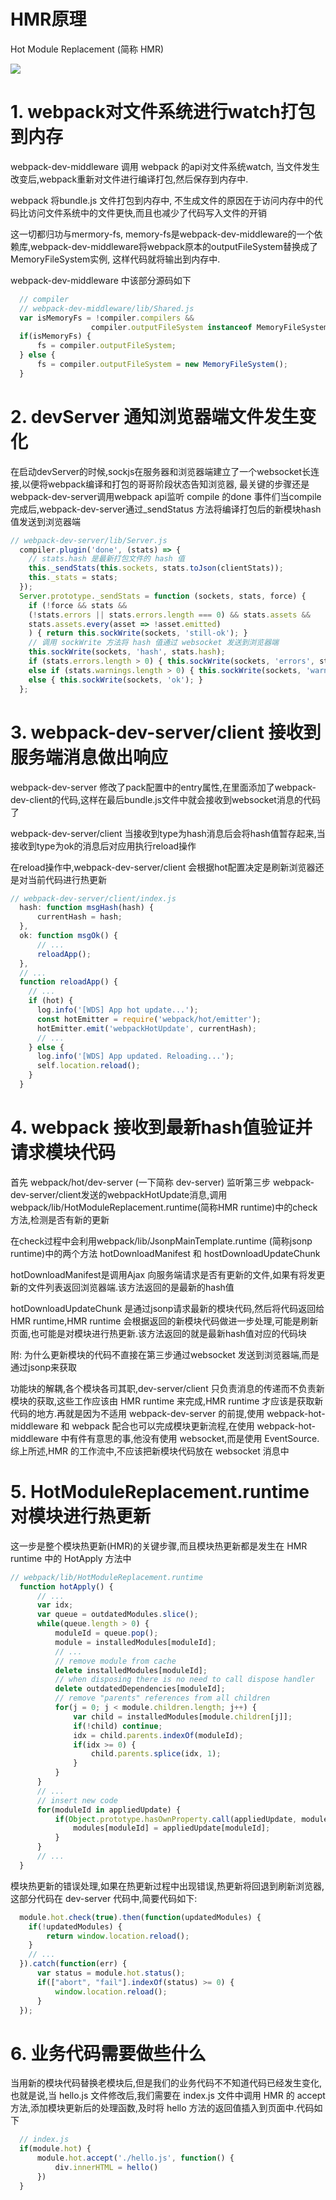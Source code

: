 # HMR原理


Hot Module Replacement (简称 HMR)



![](./HMR原理/2020-09-03-00-42-17.png)

# 1. webpack对文件系统进行watch打包到内存

webpack-dev-middleware 调用 webpack 的api对文件系统watch, 当文件发生改变后,webpack重新对文件进行编译打包,然后保存到内存中.

webpack 将bundle.js 文件打包到内存中, 不生成文件的原因在于访问内存中的代码比访问文件系统中的文件更快,而且也减少了代码写入文件的开销

这一切都归功与mermory-fs, memory-fs是webpack-dev-middleware的一个依赖库,webpack-dev-middleware将webpack原本的outputFileSystem替换成了MemoryFileSystem实例, 这样代码就将输出到内存中.

webpack-dev-middleware 中该部分源码如下

```js
  // compiler
  // webpack-dev-middleware/lib/Shared.js
  var isMemoryFs = !compiler.compilers &&
                  compiler.outputFileSystem instanceof MemoryFileSystem;
  if(isMemoryFs) {
      fs = compiler.outputFileSystem;
  } else {
      fs = compiler.outputFileSystem = new MemoryFileSystem();
  }
```

# 2. devServer 通知浏览器端文件发生变化

在启动devServer的时候,sockjs在服务器和浏览器端建立了一个websocket长连接,以便将webpack编译和打包的哥哥阶段状态告知浏览器, 最关键的步骤还是 webpack-dev-server调用webpack api监听 compile 的done 事件们当compile完成后,webpack-dev-server通过_sendStatus 方法将编译打包后的新模块hash值发送到浏览器端

```js
// webpack-dev-server/lib/Server.js
  compiler.plugin('done', (stats) => {
    // stats.hash 是最新打包文件的 hash 值
    this._sendStats(this.sockets, stats.toJson(clientStats));
    this._stats = stats;
  });
  Server.prototype._sendStats = function (sockets, stats, force) {
    if (!force && stats &&
    (!stats.errors || stats.errors.length === 0) && stats.assets &&
    stats.assets.every(asset => !asset.emitted)
    ) { return this.sockWrite(sockets, 'still-ok'); }
    // 调用 sockWrite 方法将 hash 值通过 websocket 发送到浏览器端
    this.sockWrite(sockets, 'hash', stats.hash);
    if (stats.errors.length > 0) { this.sockWrite(sockets, 'errors', stats.errors); } 
    else if (stats.warnings.length > 0) { this.sockWrite(sockets, 'warnings', stats.warnings); }      
    else { this.sockWrite(sockets, 'ok'); }
  };
```

# 3. webpack-dev-server/client 接收到服务端消息做出响应

webpack-dev-server 修改了pack配置中的entry属性,在里面添加了webpack-dev-client的代码,这样在最后bundle.js文件中就会接收到websocket消息的代码了

webpack-dev-server/client 当接收到type为hash消息后会将hash值暂存起来,当接收到type为ok的消息后对应用执行reload操作

在reload操作中,webpack-dev-server/client 会根据hot配置决定是刷新浏览器还是对当前代码进行热更新

```js
// webpack-dev-server/client/index.js
  hash: function msgHash(hash) {
      currentHash = hash;
  },
  ok: function msgOk() {
      // ...
      reloadApp();
  },
  // ...
  function reloadApp() {
    // ...
    if (hot) {
      log.info('[WDS] App hot update...');
      const hotEmitter = require('webpack/hot/emitter');
      hotEmitter.emit('webpackHotUpdate', currentHash);
      // ...
    } else {
      log.info('[WDS] App updated. Reloading...');
      self.location.reload();
    }
  }
```

# 4. webpack 接收到最新hash值验证并请求模块代码

首先 webpack/hot/dev-server (一下简称 dev-server) 监听第三步 webpack-dev-server/client发送的webpackHotUpdate消息,调用webpack/lib/HotModuleReplacement.runtime(简称HMR runtime)中的check方法,检测是否有新的更新

在check过程中会利用webpack/lib/JsonpMainTemplate.runtime (简称jsonp runtime)中的两个方法 hotDownloadManifest 和 hostDownloadUpdateChunk

hotDownloadManifest是调用Ajax 向服务端请求是否有更新的文件,如果有将发更新的文件列表返回浏览器端.该方法返回的是最新的hash值

hotDownloadUpdateChunk 是通过jsonp请求最新的模块代码,然后将代码返回给HMR runtime,HMR runtime 会根据返回的新模块代码做进一步处理,可能是刷新页面,也可能是对模块进行热更新.该方法返回的就是最新hash值对应的代码块

附: 为什么更新模块的代码不直接在第三步通过websocket 发送到浏览器端,而是通过jsonp来获取

功能块的解耦,各个模块各司其职,dev-server/client 只负责消息的传递而不负责新模块的获取,这些工作应该由 HMR runtime 来完成,HMR runtime 才应该是获取新代码的地方.再就是因为不适用 webpack-dev-server 的前提,使用 webpack-hot-middleware 和 webpack 配合也可以完成模块更新流程,在使用 webpack-hot-middleware 中有件有意思的事,他没有使用 websocket,而是使用 EventSource. 综上所述,HMR 的工作流中,不应该把新模块代码放在 websocket 消息中

# 5. HotModuleReplacement.runtime 对模块进行热更新

这一步是整个模块热更新(HMR)的关键步骤,而且模块热更新都是发生在 HMR runtime 中的 HotApply 方法中

```js
// webpack/lib/HotModuleReplacement.runtime
  function hotApply() {
      // ...
      var idx;
      var queue = outdatedModules.slice();
      while(queue.length > 0) {
          moduleId = queue.pop();
          module = installedModules[moduleId];
          // ...
          // remove module from cache
          delete installedModules[moduleId];
          // when disposing there is no need to call dispose handler
          delete outdatedDependencies[moduleId];
          // remove "parents" references from all children
          for(j = 0; j < module.children.length; j++) {
              var child = installedModules[module.children[j]];
              if(!child) continue;
              idx = child.parents.indexOf(moduleId);
              if(idx >= 0) {
                  child.parents.splice(idx, 1);
              }
          }
      }
      // ...
      // insert new code
      for(moduleId in appliedUpdate) {
          if(Object.prototype.hasOwnProperty.call(appliedUpdate, moduleId)) {
              modules[moduleId] = appliedUpdate[moduleId];
          }
      }
      // ...
  }
```

模块热更新的错误处理,如果在热更新过程中出现错误,热更新将回退到刷新浏览器,这部分代码在 dev-server 代码中,简要代码如下:

```js
  module.hot.check(true).then(function(updatedModules) {
    if(!updatedModules) {
        return window.location.reload();
    }
    // ...
  }).catch(function(err) {
      var status = module.hot.status();
      if(["abort", "fail"].indexOf(status) >= 0) {
          window.location.reload();
      }
  });
```

# 6. 业务代码需要做些什么

当用新的模块代码替换老模块后,但是我们的业务代码不不知道代码已经发生变化,也就是说,当 hello.js 文件修改后,我们需要在 index.js 文件中调用 HMR 的 accept 方法,添加模块更新后的处理函数,及时将 hello 方法的返回值插入到页面中.代码如下

```js
  // index.js
  if(module.hot) {
      module.hot.accept('./hello.js', function() {
          div.innerHTML = hello()
      })
  }
```
